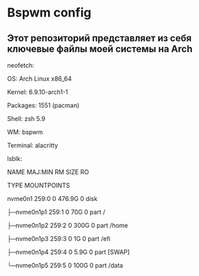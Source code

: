 # Bspwm config
## Этот репозиторий представляет из себя ключевые файлы моей системы на Arch

neofetch:

OS: Arch Linux x86_64

Kernel: 6.9.10-arch1-1

Packages: 1551 (pacman)

Shell: zsh 5.9

WM: bspwm

Terminal: alacritty



lsblk:

NAME        MAJ:MIN RM   SIZE RO 

TYPE MOUNTPOINTS

nvme0n1     259:0    0 476.9G  0 
disk

├─nvme0n1p1 259:1    0    70G  0 
part /

├─nvme0n1p2 259:2    0   300G  0 
part /home

├─nvme0n1p3 259:3    0     1G  0 
part /efi

├─nvme0n1p4 259:4    0   5.9G  0 
part [SWAP]

└─nvme0n1p5 259:5    0   100G  0 part /data